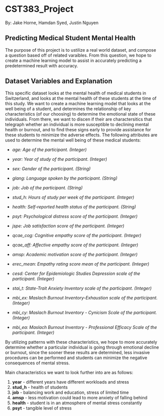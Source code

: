 # CST383_Project
By: Jake Horne, Hamdan Syed, Justin Nguyen

## Predicting Medical Student Mental Health

The purpose of this project is to ustilize a real world dataset, and compose a question based off of related varaibles. From this question, we hope to create a machine learning model to assist in accurately predicting a predetermined result with accuracy.

## Dataset Variables and Explanation

This specific dataset looks at the mental health of medical students in Switzerland, and looks at the mental health of these students at the time of this study. We want to create a machine learning model that looks at the well being of a student, and determines the relationship of key characteristics (of our choosing) to determine the emotional state of these individuals. From there, we want to discen if their are charactersitics that telegraph whether an individual is more susceptible to declining mental health or burnout, and to find these signs early to provide assistance for these students to minimize the adverse effects. The following attributes are used to determine the mental well being of these medical students:

<i>
  
* age: Age of the participant. (Integer)

* year: Year of study of the participant. (Integer)

* sex: Gender of the participant. (String)

* glang: Language spoken by the participant. (String)

* job: Job of the participant. (String)

* stud_h: Hours of study per week of the participant. (Integer)

* health: Self-reported health status of the participant. (String)

* psyt: Psychological distress score of the participant. (Integer)

* jspe: Job satisfaction score of the participant. (Integer)

* qcae_cog: Cognitive empathy score of the participant. (Integer)

* qcae_aff: Affective empathy score of the participant. (Integer)

* amsp: Academic motivation score of the participant. (Integer)

* erec_mean: Empathy rating score mean of the participant. (Integer)

* cesd: Center for Epidemiologic Studies Depression scale of the participant. (Integer)

* stai_t: State-Trait Anxiety Inventory scale of the participant. (Integer)

* mbi_ex: Maslach Burnout Inventory-Exhaustion scale of the participant. (Integer)

* mbi_cy: Maslach Burnout Inventory - Cynicism Scale of the participant. (Integer)

* mbi_ea: Maslach Burnout Inventory - Professional Efficacy Scale of the participant. (Integer)
</i>



By utilizing patterns with these characteristics, we hope to more accurately determine whether a particular individual is going through emotional decline or burnout, since the sooner these results are determined, less invasive procedures can be performed and students can minimize the negative consequences of mental stress.



Main characteristics we want to look further into are as follows:

1. <b>year</b> - different years have different workloads and stress
2. <b>stud_h</b> - health of students
3. <b>job</b> - balancing work and education, stress of limited time
4. <b>amsp</b> - less motivation could lead to more anxiety of falling behind
5. <b>health</b> - student is in an atmosphere of mental stress constantly
6. <b>psyt</b> - tangible level of stress
  

